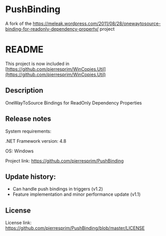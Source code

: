 # PushBinding
A fork of the https://meleak.wordpress.com/2011/08/28/onewaytosource-binding-for-readonly-dependency-property/ project

README
======

This project is now included in [https://github.com/pierresprim/WinCopies.Util](https://github.com/pierresprim/WinCopies.Util)

Description
-----------

OneWayToSource Bindings for ReadOnly Dependency Properties

Release notes
-------------

System requirements:

.NET Framework version: 4.8

OS: Windows

Project link: https://github.com/pierresprim/PushBinding

Update history:
----------------

- Can handle push bindings in triggers (v1.2)
- Feature implementation and minor performance update (v1.1)

License
-------

License link: https://github.com/pierresprim/PushBinding/blob/master/LICENSE
